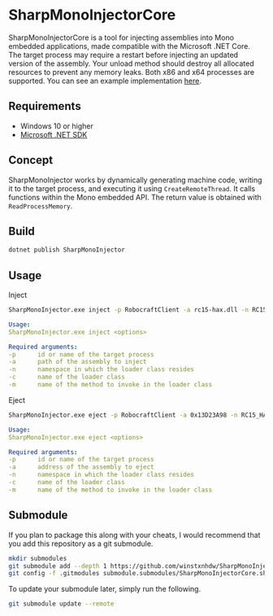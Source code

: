 # SharpMonoInjectorCore

SharpMonoInjectorCore is a tool for injecting assemblies into Mono embedded applications, made compatible with the Microsoft .NET Core. The target process may require a restart before injecting an updated version of the assembly. Your unload method should destroy all allocated resources to prevent any memory leaks. Both x86 and x64 processes are supported. You can see an example implementation [here](https://github.com/winstxnhdw/rc15-hax/blob/master/rc15-hax/Scripts/Loader.cs).

## Requirements

- Windows 10 or higher
- [Microsoft .NET SDK](https://dotnet.microsoft.com/en-us/download)

## Concept

SharpMonoInjector works by dynamically generating machine code, writing it to the target process, and executing it using `CreateRemoteThread`. It calls functions within the Mono embedded API. The return value is obtained with `ReadProcessMemory`.

## Build

```bash
dotnet publish SharpMonoInjector
```

## Usage

Inject

```bash
SharpMonoInjector.exe inject -p RobocraftClient -a rc15-hax.dll -n RC15_HAX -c Loader -m Load
```

```yaml
Usage:
SharpMonoInjector.exe inject <options>

Required arguments:
-p      id or name of the target process
-a      path of the assembly to inject
-n      namespace in which the loader class resides
-c      name of the loader class
-m      name of the method to invoke in the loader class
```

Eject

```bash
SharpMonoInjector.exe eject -p RobocraftClient -a 0x13D23A98 -n RC15_HAX -c Loader -m Unload
```

```yaml
Usage:
SharpMonoInjector.exe eject <options>

Required arguments:
-p      id or name of the target process
-a      address of the assembly to eject
-n      namespace in which the loader class resides
-c      name of the loader class
-m      name of the method to invoke in the loader class
```

## Submodule

If you plan to package this along with your cheats, I would recommend that you add this repository as a git submodule.

```bash
mkdir submodules
git submodule add --depth 1 https://github.com/winstxnhdw/SharpMonoInjectorCore.git ./submodules/SharpMonoInjectorCore
git config -f .gitmodules submodule.submodules/SharpMonoInjectorCore.shallow true
```

To update your submodule later, simply run the following.

```bash
git submodule update --remote
```
